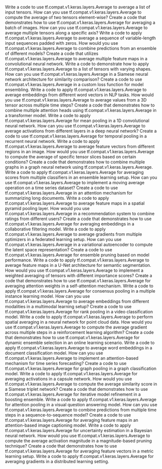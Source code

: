 Write a code to use tf.compat.v1.keras.layers.Average to average a list of input tensors.
How can you use tf.compat.v1.keras.layers.Average to compute the average of two tensors element-wise?
Create a code that demonstrates how to use tf.compat.v1.keras.layers.Average for averaging a batch of images.
How can you use tf.compat.v1.keras.layers.Average to average multiple tensors along a specific axis?
Write a code to apply tf.compat.v1.keras.layers.Average to average a sequence of variable-length input sequences padded with zeros.
How would you use tf.compat.v1.keras.layers.Average to combine predictions from an ensemble of different models?
Create a code that utilizes tf.compat.v1.keras.layers.Average to average multiple feature maps in a convolutional neural network.
Write a code to demonstrate how to apply tf.compat.v1.keras.layers.Average to a list of tensors with varying shapes.
How can you use tf.compat.v1.keras.layers.Average in a Siamese neural network architecture for similarity comparison?
Create a code to use tf.compat.v1.keras.layers.Average in a custom loss function for model ensembling.
Write a code to apply tf.compat.v1.keras.layers.Average to average embeddings from different word vectors in NLP tasks.
How would you use tf.compat.v1.keras.layers.Average to average values from a 3D tensor across multiple time steps?
Create a code that demonstrates how to combine multiple attention heads using tf.compat.v1.keras.layers.Average in a transformer model.
Write a code to apply tf.compat.v1.keras.layers.Average for mean pooling in a 1D convolutional neural network.
How can you use tf.compat.v1.keras.layers.Average to average activations from different layers in a deep neural network?
Create a code to use tf.compat.v1.keras.layers.Average for temporal pooling in a recurrent neural network.
Write a code to apply tf.compat.v1.keras.layers.Average to average feature vectors from different regions in an image.
How would you use tf.compat.v1.keras.layers.Average to compute the average of specific tensor slices based on certain conditions?
Create a code that demonstrates how to combine multiple graphs in a graph neural network using tf.compat.v1.keras.layers.Average.
Write a code to apply tf.compat.v1.keras.layers.Average for averaging scores from multiple classifiers in an ensemble learning setup.
How can you use tf.compat.v1.keras.layers.Average to implement a moving average operation on a time series dataset?
Create a code to use tf.compat.v1.keras.layers.Average in an attention mechanism for summarizing long documents.
Write a code to apply tf.compat.v1.keras.layers.Average to average feature maps in a spatial pyramid pooling layer.
How would you use tf.compat.v1.keras.layers.Average in a recommendation system to combine ratings from different users?
Create a code that demonstrates how to use tf.compat.v1.keras.layers.Average for averaging embeddings in a collaborative filtering model.
Write a code to apply tf.compat.v1.keras.layers.Average to average gradients from multiple optimizers in a federated learning setup.
How can you use tf.compat.v1.keras.layers.Average in a variational autoencoder to compute the latent space representation?
Create a code to use tf.compat.v1.keras.layers.Average for ensemble pruning based on model performance.
Write a code to apply tf.compat.v1.keras.layers.Average to average feature maps in a U-Net architecture for semantic segmentation.
How would you use tf.compat.v1.keras.layers.Average to implement a weighted averaging of tensors with different importance scores?
Create a code that demonstrates how to use tf.compat.v1.keras.layers.Average for averaging attention weights in a self-attention mechanism.
Write a code to apply tf.compat.v1.keras.layers.Average for consensus pooling in a multiple instance learning model.
How can you use tf.compat.v1.keras.layers.Average to average embeddings from different modalities in a multimodal learning setup?
Create a code to use tf.compat.v1.keras.layers.Average for rank pooling in a video classification model.
Write a code to apply tf.compat.v1.keras.layers.Average to perform spatial averaging in a neural network for point cloud data.
How would you use tf.compat.v1.keras.layers.Average to compute the average gradient across multiple steps in a reinforcement learning algorithm?
Create a code that demonstrates how to use tf.compat.v1.keras.layers.Average for dynamic ensemble selection in an online learning scenario.
Write a code to apply tf.compat.v1.keras.layers.Average to average word embeddings in a document classification model.
How can you use tf.compat.v1.keras.layers.Average to implement an attention-based mechanism for time series forecasting?
Create a code to use tf.compat.v1.keras.layers.Average for graph pooling in a graph classification model.
Write a code to apply tf.compat.v1.keras.layers.Average for averaging activations in a capsule network.
How would you use tf.compat.v1.keras.layers.Average to compute the average similarity score in a Siamese triplet network?
Create a code that demonstrates how to use tf.compat.v1.keras.layers.Average for iterative model refinement in a boosting ensemble.
Write a code to apply tf.compat.v1.keras.layers.Average for attention pooling in a visual question answering model.
How can you use tf.compat.v1.keras.layers.Average to combine predictions from multiple time steps in a sequence-to-sequence model?
Create a code to use tf.compat.v1.keras.layers.Average for averaging feature maps in an attention-based image captioning model.
Write a code to apply tf.compat.v1.keras.layers.Average for uncertainty estimation in a Bayesian neural network.
How would you use tf.compat.v1.keras.layers.Average to compute the average activation magnitude in a magnitude-based pruning technique?
Create a code that demonstrates how to use tf.compat.v1.keras.layers.Average for averaging feature vectors in a metric learning setup.
Write a code to apply tf.compat.v1.keras.layers.Average for averaging gradients in a distributed learning setting.